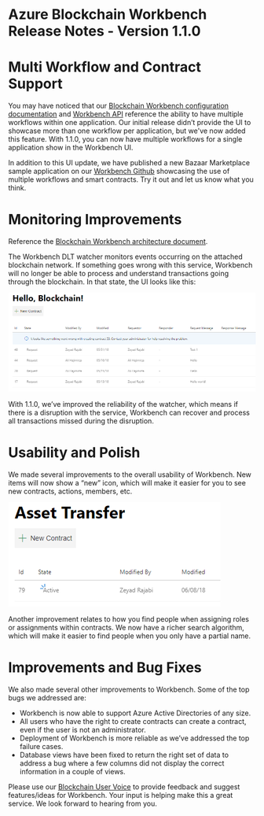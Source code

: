 # Azure Blockchain Workbench Release Notes - Version 1.1.0

Multi Workflow and Contract Support 
=================
You may have noticed that our [Blockchain Workbench configuration documentation](https://docs.microsoft.com/en-us/azure/blockchain-workbench/blockchain-workbench-configuration-overview) and [Workbench API](https://docs.microsoft.com/en-us/rest/api/azure-blockchain-workbench/) reference the ability to have multiple workflows within one application. Our initial release didn’t provide the UI to showcase more than one workflow per application, but we've now added this feature. With 1.1.0, you can now have multiple workflows for a single application show in the Workbench UI.  

In addition to this UI update, we have published a new Bazaar Marketplace sample application on our [Workbench Github](https://github.com/Azure-Samples/blockchain/tree/master/blockchain-workbench/application-and-smart-contract-samples) showcasing the use of multiple workflows and smart contracts. Try it out and let us know what you think.  

Monitoring Improvements 
=================
Reference the [Blockchain Workbench architecture document](https://docs.microsoft.com/en-us/azure/blockchain-workbench/blockchain-workbench-architecture).  

The Workbench DLT watcher monitors events occurring on the attached blockchain network. If something goes wrong with this service, Workbench will no longer be able to process and understand transactions going through the blockchain. In that state, the UI looks like this: 

![](media/releasenotes110-1.png)

With 1.1.0, we’ve improved the reliability of the watcher, which means if there is a disruption with the service, Workbench can recover and process all transactions missed during the disruption.  

Usability and Polish 
=================

We made several improvements to the overall usability of Workbench. New items will now show a “new” icon, which will make it easier for you to see new contracts, actions, members, etc.  

![](media/releasenotes110-2.png)
 
Another improvement relates to how you find people when assigning roles or assignments within contracts. We now have a richer search algorithm, which will make it easier to find people when you only have a partial name.  

Improvements and Bug Fixes  
=================
We also made several other improvements to Workbench. Some of the top bugs we addressed are: 
 * Workbench is now able to support Azure Active Directories of any size.  
 * All users who have the right to create contracts can create a contract, even if the user is not an administrator.  
 * Deployment of Workbench is more reliable as we’ve addressed the top failure cases. 
 * Database views have been fixed to return the right set of data to address a bug where a few columns did not display the correct information in a couple of views.
   
Please use our [Blockchain User Voice](https://aka.ms/blockchainuservoice) to provide feedback and suggest features/ideas for Workbench. Your input is helping make this a great service.  We look forward to hearing from you.  